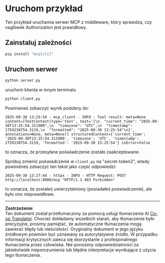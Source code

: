 <!--
CO_OP_TRANSLATOR_METADATA:
{
  "original_hash": "3f68294760a11dd3fdd175bd7f904a92",
  "translation_date": "2025-10-07T01:30:43+00:00",
  "source_file": "03-GettingStarted/11-simple-auth/code/basic/python/README.md",
  "language_code": "pl"
}
-->
# Uruchom przykład

Ten przykład uruchamia serwer MCP z middleware, który sprawdza, czy nagłówek Authorization jest prawidłowy.

## Zainstaluj zależności

```bash
pip install "mcp[cli]" 
```

## Uruchom serwer

```bash
python server.py
```

uruchom klienta w innym terminalu

```bash
python client.py
```

Powinieneś zobaczyć wynik podobny do:

```text
2025-09-30 13:25:54 - mcp_client - INFO - Tool result: meta=None content=[TextContent(type='text', text='{\n  "current_time": "2025-09-30T13:25:54.311900",\n  "timezone": "UTC",\n  "timestamp": 1759238754.3119,\n  "formatted": "2025-09-30 13:25:54"\n}', annotations=None, meta=None)] structuredContent={'current_time': '2025-09-30T13:25:54.311900', 'timezone': 'UTC', 'timestamp': 1759238754.3119, 'formatted': '2025-09-30 13:25:54'} isError=False
```

to oznacza, że przesyłane poświadczenie zostało zaakceptowane.

Spróbuj zmienić poświadczenie w `client.py` na "secret-token2", wtedy powinieneś zobaczyć ten tekst jako część odpowiedzi:

```text
2025-09-30 13:27:44 - httpx - INFO - HTTP Request: POST http://localhost:8000/mcp "HTTP/1.1 403 Forbidden"
```

to oznacza, że zostałeś uwierzytelniony (posiadałeś poświadczenie), ale było ono nieprawidłowe.

---

**Zastrzeżenie**:  
Ten dokument został przetłumaczony za pomocą usługi tłumaczenia AI [Co-op Translator](https://github.com/Azure/co-op-translator). Chociaż dokładamy wszelkich starań, aby tłumaczenie było precyzyjne, prosimy pamiętać, że automatyczne tłumaczenia mogą zawierać błędy lub nieścisłości. Oryginalny dokument w jego języku źródłowym powinien być uznawany za autorytatywne źródło. W przypadku informacji krytycznych zaleca się skorzystanie z profesjonalnego tłumaczenia przez człowieka. Nie ponosimy odpowiedzialności za jakiekolwiek nieporozumienia lub błędne interpretacje wynikające z użycia tego tłumaczenia.